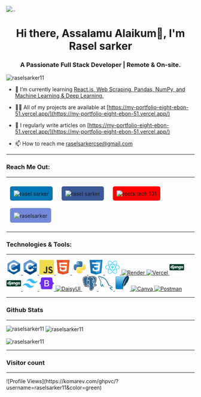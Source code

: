 <p align="left"> <img src="github-cover.png" alt=".." /> </p>
<h1 align="center">Hi there, Assalamu Alaikum👋, I'm Rasel sarker </h1>

<h3 align="center">A Passionate Full Stack Developer | Remote & On-site.</h3>

<p align="left"> <img src="https://komarev.com/ghpvc/?username=raselsarker11&label=Profile%20views&color=0e75b6&style=flat" alt="raselsarker11" /> </p>

- 🌱 I’m currently learning <u>React.js, Web Scraping, Pandas, NumPy, and Machine Learning & Deep Learning.</u>

- 👨‍💻 All of my projects are available at [https://my-portfolio-eight-ebon-51.vercel.app/](https://my-portfolio-eight-ebon-51.vercel.app/)

- 📝 I regularly write articles on [https://my-portfolio-eight-ebon-51.vercel.app/](https://my-portfolio-eight-ebon-51.vercel.app/)

- 📫 How to reach me <u>raselsarkercse@gmail.com</u>
<hr>


<h3 align="left">Reach Me Out:</h3>
<hr>
<p align="left">
  <a href="https://www.linkedin.com/in/rasel-sarker-405160227/" target="_blank" style="display: inline-block; margin: 10px; padding: 10px; border-radius: 5px; background-color: #0077b5; text-decoration: none;">
    <img src="https://raw.githubusercontent.com/rahuldkjain/github-profile-readme-generator/master/src/images/icons/Social/linked-in-alt.svg" alt="rasel sarker" height="30" width="40" style="vertical-align: middle;" />
  </a>
  <a href="https://www.facebook.com/mdrasel.sarker.7773631" target="_blank" style="display: inline-block; margin: 10px; padding: 10px; border-radius: 5px; background-color: #3b5998; text-decoration: none;">
    <img src="https://raw.githubusercontent.com/rahuldkjain/github-profile-readme-generator/master/src/images/icons/Social/facebook.svg" alt="rasel sarker" height="30" width="40" style="vertical-align: middle;" />
  </a>
  <a href="https://www.youtube.com/channel/UCmUXb0GVw5HfF7DBSg8rqAg" target="_blank" style="display: inline-block; margin: 10px; padding: 10px; border-radius: 5px; background-color: #ff0000; text-decoration: none;">
    <img src="https://raw.githubusercontent.com/rahuldkjain/github-profile-readme-generator/master/src/images/icons/Social/youtube.svg" alt="roots tech 101" height="30" width="40" style="vertical-align: middle;" />
  </a>
  <a href="rasel_sarker" target="_blank" style="display: inline-block; margin: 10px; padding: 10px; border-radius: 5px; background-color: #7289da; text-decoration: none;">
    <img src="https://raw.githubusercontent.com/rahuldkjain/github-profile-readme-generator/master/src/images/icons/Social/discord.svg" alt="raselsarker" height="30" width="40" style="vertical-align: middle;" />
  </a>
</p>
<hr>



<h3 align="left">Technologies & Tools:</h3>
<hr>
<p align="left">
  <a href="https://www.cprogramming.com/" target="_blank" rel="noreferrer">
    <img src="https://raw.githubusercontent.com/devicons/devicon/master/icons/c/c-original.svg" alt="C" width="40" height="40"/>
  </a>
  <a href="https://www.cplusplus.com/" target="_blank" rel="noreferrer">
    <img src="https://raw.githubusercontent.com/devicons/devicon/master/icons/cplusplus/cplusplus-original.svg" alt="C++" width="40" height="40"/>
  </a>
  <a href="https://developer.mozilla.org/en-US/docs/Web/JavaScript" target="_blank" rel="noreferrer">
    <img src="https://raw.githubusercontent.com/devicons/devicon/master/icons/javascript/javascript-original.svg" alt="JavaScript" width="40" height="40"/>
  </a>
  <a href="https://developer.mozilla.org/en-US/docs/Web/HTML" target="_blank" rel="noreferrer">
    <img src="https://raw.githubusercontent.com/devicons/devicon/master/icons/html5/html5-original.svg" alt="HTML5" width="40" height="40"/>
  </a>
  <a href="https://www.python.org/" target="_blank" rel="noreferrer">
    <img src="https://raw.githubusercontent.com/devicons/devicon/master/icons/python/python-original.svg" alt="Python" width="40" height="40"/>
  </a>
  <a href="https://developer.mozilla.org/en-US/docs/Web/CSS" target="_blank" rel="noreferrer">
    <img src="https://raw.githubusercontent.com/devicons/devicon/master/icons/css3/css3-original.svg" alt="CSS3" width="40" height="40"/>
  </a>
  <a href="https://reactjs.org/" target="_blank" rel="noreferrer">
    <img src="https://raw.githubusercontent.com/devicons/devicon/master/icons/react/react-original.svg" alt="React" width="40" height="40"/>
  </a>
  <a href="https://render.com/" target="_blank" rel="noreferrer">
    <img src="https://render.com/images/render-icon.svg" alt="Render" width="40" height="40"/>
  </a>
  <a href="https://vercel.com/" target="_blank" rel="noreferrer">
    <img src="https://assets.vercel.com/image/upload/front/favicon/vercel/180x180.png" alt="Vercel" width="40" height="40"/>
  </a>
  <a href="https://www.djangoproject.com/" target="_blank" rel="noreferrer">
    <img src="https://raw.githubusercontent.com/devicons/devicon/master/icons/django/django-original.svg" alt="Django" width="40" height="40"/>
  </a>
  <a href="https://www.django-rest-framework.org/" target="_blank" rel="noreferrer">
    <img src="https://raw.githubusercontent.com/devicons/devicon/master/icons/django/django-original.svg" alt="DjangoREST" width="40" height="40"/>
  </a>
  <a href="https://tailwindcss.com/" target="_blank" rel="noreferrer">
    <img src="https://raw.githubusercontent.com/devicons/devicon/master/icons/tailwindcss/tailwindcss-plain.svg" alt="TailwindCSS" width="40" height="40"/>
  </a>
  <a href="https://getbootstrap.com/" target="_blank" rel="noreferrer">
    <img src="https://raw.githubusercontent.com/devicons/devicon/master/icons/bootstrap/bootstrap-plain.svg" alt="Bootstrap" width="40" height="40"/>
  </a>
  <a href="https://daisyui.com/" target="_blank" rel="noreferrer">
    <img src="https://avatars.githubusercontent.com/u/94884931?s=200&v=4" alt="DaisyUI" width="40" height="40"/>
  </a>
  <a href="https://www.postgresql.org/" target="_blank" rel="noreferrer">
    <img src="https://raw.githubusercontent.com/devicons/devicon/master/icons/postgresql/postgresql-original.svg" alt="Postgres" width="40" height="40"/>
  </a>
  <a href="https://www.mysql.com/" target="_blank" rel="noreferrer">
    <img src="https://raw.githubusercontent.com/devicons/devicon/master/icons/mysql/mysql-original.svg" alt="MySQL" width="40" height="40"/>
  </a>
  <a href="https://www.sqlite.org/" target="_blank" rel="noreferrer">
    <img src="https://raw.githubusercontent.com/devicons/devicon/master/icons/sqlite/sqlite-original.svg" alt="SQLite" width="40" height="40"/>
  </a>
  <a href="https://www.canva.com/" target="_blank" rel="noreferrer">
    <img src="https://upload.wikimedia.org/wikipedia/commons/7/7e/Canva_Logo.png" alt="Canva" width="40" height="40"/>
  </a>
  <a href="https://www.postman.com/" target="_blank" rel="noreferrer">
    <img src="https://www.vectorlogo.zone/logos/getpostman/getpostman-icon.svg" alt="Postman" width="40" height="40"/>
  </a>
</p>
<hr>


<h3>Github Stats</h3>
<hr>
<p><img align="left" src="https://github-readme-stats.vercel.app/api/top-langs?username=raselsarker11&show_icons=true&locale=en&layout=compact" alt="raselsarker11" /></p>

<p>&nbsp;<img align="center" src="https://github-readme-stats.vercel.app/api?username=raselsarker11&show_icons=true&locale=en" alt="raselsarker11" /></p>

<p><img align="center" src="https://github-readme-streak-stats.herokuapp.com/?user=raselsarker11&" alt="raselsarker11" /></p>
<hr>

<h3>Visitor count</h3>
<hr>
![Profile Views](https://komarev.com/ghpvc/?username=raselsarker11&color=green)

